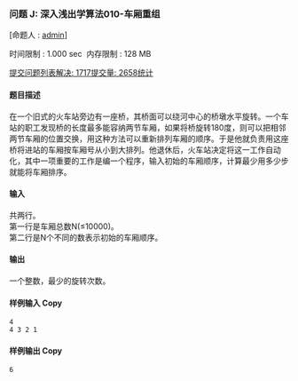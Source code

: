 ### 问题 J: 深入浅出学算法010-车厢重组

[命题人 : [admin](http://47.96.116.66/userinfo.php?user=admin)]

时间限制 : 1.000 sec  内存限制 : 128 MB  
  

[提交](http://47.96.116.66/submitpage.php?cid=7976&pid=9&langmask=0)[问题列表](http://47.96.116.66/contest.php?cid=7976)[解决: 1717](http://47.96.116.66/status.php?problem_id=1315&jresult=4)[提交量: 2658](http://47.96.116.66/status.php?problem_id=1315)[统计](http://47.96.116.66/problemstatus.php?id=1315)

#### 题目描述

在一个旧式的火车站旁边有一座桥，其桥面可以绕河中心的桥墩水平旋转。一个车站的职工发现桥的长度最多能容纳两节车厢，如果将桥旋转180度，则可以把相邻两节车厢的位置交换，用这种方法可以重新排列车厢的顺序。于是他就负责用这座桥将进站的车厢按车厢号从小到大排列。他退休后，火车站决定将这一工作自动化，其中一项重要的工作是编一个程序，输入初始的车厢顺序，计算最少用多少步就能将车厢排序。

#### 输入

共两行。  
第一行是车厢总数N(≤10000)。  
第二行是N个不同的数表示初始的车厢顺序。

#### 输出

一个整数，最少的旋转次数。

#### 样例输入 Copy
```
4
4 3 2 1
```


#### 样例输出 Copy
```
6
```
